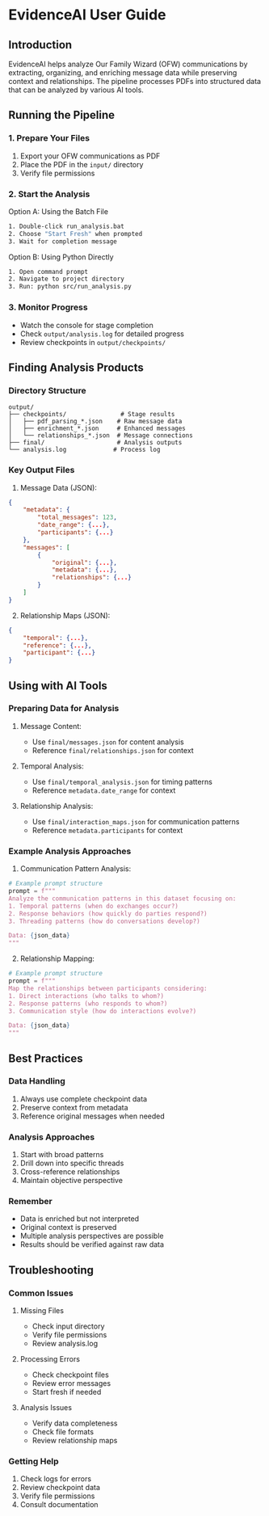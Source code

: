 # EvidenceAI User Guide

## Introduction

EvidenceAI helps analyze Our Family Wizard (OFW) communications by extracting, organizing, and enriching message data while preserving context and relationships. The pipeline processes PDFs into structured data that can be analyzed by various AI tools.

## Running the Pipeline

### 1. Prepare Your Files
1. Export your OFW communications as PDF
2. Place the PDF in the `input/` directory
3. Verify file permissions

### 2. Start the Analysis
Option A: Using the Batch File
```bash
1. Double-click run_analysis.bat
2. Choose "Start Fresh" when prompted
3. Wait for completion message
```

Option B: Using Python Directly
```bash
1. Open command prompt
2. Navigate to project directory
3. Run: python src/run_analysis.py
```

### 3. Monitor Progress
- Watch the console for stage completion
- Check `output/analysis.log` for detailed progress
- Review checkpoints in `output/checkpoints/`

## Finding Analysis Products

### Directory Structure
```
output/
├── checkpoints/               # Stage results
│   ├── pdf_parsing_*.json    # Raw message data
│   ├── enrichment_*.json     # Enhanced messages
│   └── relationships_*.json  # Message connections
├── final/                    # Analysis outputs
└── analysis.log             # Process log
```

### Key Output Files

1. Message Data (JSON):
```json
{
    "metadata": {
        "total_messages": 123,
        "date_range": {...},
        "participants": {...}
    },
    "messages": [
        {
            "original": {...},
            "metadata": {...},
            "relationships": {...}
        }
    ]
}
```

2. Relationship Maps (JSON):
```json
{
    "temporal": {...},
    "reference": {...},
    "participant": {...}
}
```

## Using with AI Tools

### Preparing Data for Analysis

1. Message Content:
   - Use `final/messages.json` for content analysis
   - Reference `final/relationships.json` for context

2. Temporal Analysis:
   - Use `final/temporal_analysis.json` for timing patterns
   - Reference `metadata.date_range` for context

3. Relationship Analysis:
   - Use `final/interaction_maps.json` for communication patterns
   - Reference `metadata.participants` for context

### Example Analysis Approaches

1. Communication Pattern Analysis:
```python
# Example prompt structure
prompt = f"""
Analyze the communication patterns in this dataset focusing on:
1. Temporal patterns (when do exchanges occur?)
2. Response behaviors (how quickly do parties respond?)
3. Threading patterns (how do conversations develop?)

Data: {json_data}
"""
```

2. Relationship Mapping:
```python
# Example prompt structure
prompt = f"""
Map the relationships between participants considering:
1. Direct interactions (who talks to whom?)
2. Response patterns (who responds to whom?)
3. Communication style (how do interactions evolve?)

Data: {json_data}
"""
```

## Best Practices

### Data Handling
1. Always use complete checkpoint data
2. Preserve context from metadata
3. Reference original messages when needed

### Analysis Approaches
1. Start with broad patterns
2. Drill down into specific threads
3. Cross-reference relationships
4. Maintain objective perspective

### Remember
- Data is enriched but not interpreted
- Original context is preserved
- Multiple analysis perspectives are possible
- Results should be verified against raw data

## Troubleshooting

### Common Issues
1. Missing Files
   - Check input directory
   - Verify file permissions
   - Review analysis.log

2. Processing Errors
   - Check checkpoint files
   - Review error messages
   - Start fresh if needed

3. Analysis Issues
   - Verify data completeness
   - Check file formats
   - Review relationship maps

### Getting Help
1. Check logs for errors
2. Review checkpoint data
3. Verify file permissions
4. Consult documentation